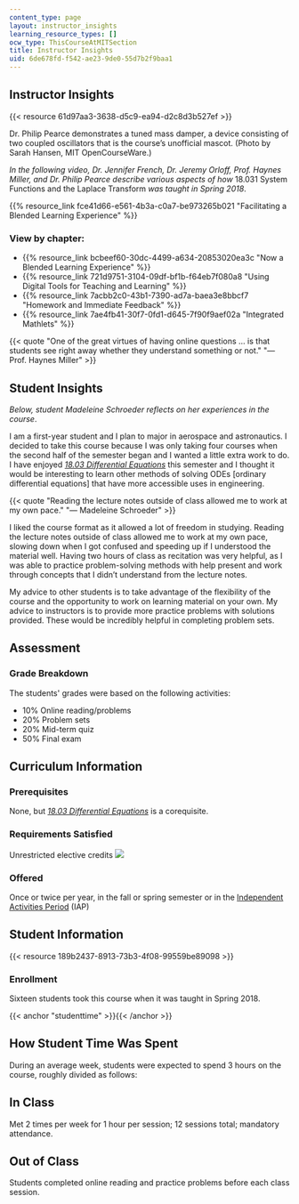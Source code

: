 ```yaml
---
content_type: page
layout: instructor_insights
learning_resource_types: []
ocw_type: ThisCourseAtMITSection
title: Instructor Insights
uid: 6de678fd-f542-ae23-9de0-55d7b2f9baa1
---
```


Instructor Insights
-------------------

{{< resource 61d97aa3-3638-d5c9-ea94-d2c8d3b527ef >}}

Dr. Philip Pearce demonstrates a tuned mass damper, a device consisting of two coupled oscillators that is the course’s unofficial mascot. (Photo by Sarah Hansen, MIT OpenCourseWare.)

_In the following video, Dr. Jennifer French, Dr. Jeremy Orloff, Prof. Haynes Miller, and Dr. Philip Pearce describe various aspects of how_ 18.031 System Functions and the Laplace Transform _was taught in Spring 2018_.

{{% resource_link fce41d66-e561-4b3a-c0a7-be973265b021 "Facilitating a Blended Learning Experience" %}}

### View by chapter:

*   {{% resource_link bcbeef60-30dc-4499-a634-20853020ea3c "Now a Blended Learning Experience" %}}
*   {{% resource_link 721d9751-3104-09df-bf1b-f64eb7f080a8 "Using Digital Tools for Teaching and Learning" %}}
*   {{% resource_link 7acbb2c0-43b1-7390-ad7a-baea3e8bbcf7 "Homework and Immediate Feedback" %}}
*   {{% resource_link 7ae4fb41-30f7-0fd1-d645-7f90f9aef02a "Integrated Mathlets" %}}

{{< quote "One of the great virtues of having online questions … is that students see right away whether they understand something or not." "— Prof. Haynes Miller" >}}

Student Insights
----------------

_Below, student Madeleine Schroeder reflects on her experiences in the course_.

I am a first-year student and I plan to major in aerospace and astronautics. I decided to take this course because I was only taking four courses when the second half of the semester began and I wanted a little extra work to do. I have enjoyed _[18.03 Differential Equations](/courses/18-03sc-differential-equations-fall-2011)_ this semester and I thought it would be interesting to learn other methods of solving ODEs \[ordinary differential equations\] that have more accessible uses in engineering.

{{< quote "Reading the lecture notes outside of class allowed me to work at my own pace." "— Madeleine Schroeder" >}}

I liked the course format as it allowed a lot of freedom in studying. Reading the lecture notes outside of class allowed me to work at my own pace, slowing down when I got confused and speeding up if I understood the material well. Having two hours of class as recitation was very helpful, as I was able to practice problem-solving methods with help present and work through concepts that I didn’t understand from the lecture notes.

My advice to other students is to take advantage of the flexibility of the course and the opportunity to work on learning material on your own. My advice to instructors is to provide more practice problems with solutions provided. These would be incredibly helpful in completing problem sets.

Assessment
----------

### Grade Breakdown

The students' grades were based on the following activities:

- 10% Online reading/problems
- 20% Problem sets
- 20% Mid-term quiz
- 50% Final exam

Curriculum Information
----------------------

### Prerequisites

None, but _[18.03 Differential Equations](/courses/18-03-differential-equations-spring-2010)_ is a corequisite.

### Requirements Satisfied

Unrestricted elective credits ![](/images/educator/icon-question-unrestrict.png)

### Offered

Once or twice per year, in the fall or spring semester or in the [Independent Activities Period](https://web.mit.edu/iap/) (IAP)

Student Information
-------------------

{{< resource 189b2437-8913-73b3-4f08-99559be89098 >}}

### Enrollment

Sixteen students took this course when it was taught in Spring 2018.

{{< anchor "studenttime" >}}{{< /anchor >}}

How Student Time Was Spent
--------------------------

During an average week, students were expected to spend 3 hours on the course, roughly divided as follows:

In Class
--------

Met 2 times per week for 1 hour per session; 12 sessions total; mandatory attendance.

Out of Class
------------

Students completed online reading and practice problems before each class session.